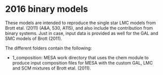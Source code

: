# 2016 binary models
These models are intended to reproduce the single star LMC models from Brott etal. (2011)
(A&A, 530, A115), and also include the contribution from binary systems. Just in case,
input data is provided as well for the GAL and SMC models of Brott (2011).

The different folders contain the following:
- 1_composition: MESA work directory that uses the chem module to produce input composition
files for MESA with the custom GAL, LMC and SCM mixtures of Brott etal. (2011).
